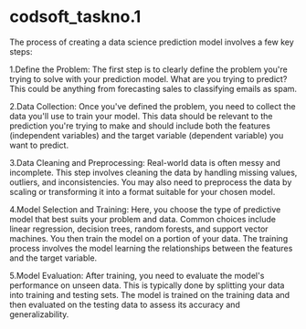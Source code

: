 # codsoft_taskno.1
The process of creating a data science prediction model involves a few key steps:

1.Define the Problem: The first step is to clearly define the problem you're trying to solve with your prediction model. What are you trying to predict? This could be anything from forecasting sales to classifying emails as spam.

2.Data Collection: Once you've defined the problem, you need to collect the data you'll use to train your model. This data should be relevant to the prediction you're trying to make and should include both the features (independent variables) and the target variable (dependent variable) you want to predict.

3.Data Cleaning and Preprocessing: Real-world data is often messy and incomplete. This step involves cleaning the data by handling missing values, outliers, and inconsistencies. You may also need to preprocess the data by scaling or transforming it into a format suitable for your chosen model.

4.Model Selection and Training: Here, you choose the type of predictive model that best suits your problem and data. Common choices include linear regression, decision trees, random forests, and support vector machines. You then train the model on a portion of your data. The training process involves the model learning the relationships between the features and the target variable.

5.Model Evaluation: After training, you need to evaluate the model's performance on unseen data. This is typically done by splitting your data into training and testing sets. The model is trained on the training data and then evaluated on the testing data to assess its accuracy and generalizability.
